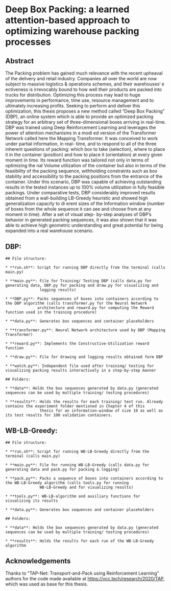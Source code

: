 
# Deep Box Packing: a learned attention-based approach to optimizing warehouse packing processes

## Abstract

The Packing problem has gained much relevance with the recent upheaval of the delivery and retail industry. Companies all over the world are now subject to massive logistics & operations schemes, and their warehouses‘ e ectiveness is irrevocably bound to how well their products are packed into trucks for distribution. Optimizing this process may lead to huge improvements in performance, time use, resource management and to ultimately increasing profits. Seeking to perform and deliver this optimization, this thesis proposes a new method called “Deep Box Packing” (DBP), an online system which is able to provide an optimized packing strategy for an arbitrary set of three-dimensional boxes arriving in real-time. DBP was trained using Deep Reinforcement Learning and leverages the power of attention mechanisms in a modi ed version of the Transformer Network called here the Mapping Transformer. It was conceived to work under partial information, in real- time, and to respond to all of the three inherent questions of packing: which box to take (selection), where to place it in the container (position) and how to place it (orientation) at every given moment in time. Its reward function was tailored not only in terms of optimizing the  nal Volume utilization of the container but also in terms of the feasibility of the packing sequence, withholding constraints such as box stability and accessibility to the packing positions from the entrance of the container. Under this scenario, DBP was capable of achieving outstanding results in the tested instances up to 100% volume utilization in fully feasible packings. Under comparative tests, DBP considerably improved results obtained from a wall-building LB-Greedy heuristic and showed high generalization capacity to di erent sizes of the Information window (number of boxes from the whole sequence it can see and choose from at any moment in time). After a set of visual step- by-step analyses of DBP’s behavior in generated packing sequences, it was also shown that it was able to achieve high geometric understanding and great potential for being expanded into a real warehouse scenario. 

## DBP:

    ## File structure:

    * **run.sh**: Script for running DBP directly from the terminal (calls main.py)

    * **main.py**: File for Training/ Testing DBP (calls data.py for generating data, DBP.py for packing and draw.py for visualizing and
                   logging results)

    * **DBP.py**: Packs sequences of boxes into containers according to the DBP algorithm (calls transformer.py for the Neural Network
                  architecture and reward.py for computing the Reward function used in the training procedure)

    * **data.py**: Generates box sequences and container placeholders

    * **transformer.py**: Neural Network architecture used by DBP (Mapping Transformer)

    * **reward.py**: Implements the Constructive-Utilization reward function

    * **draw.py**: File for drawing and logging results obtained form DBP

    * **watch.py**: Independent file used after training/ testing for visualizing packing results interactively in a step-by-step manner

    ## Folders:

    * **data**: Holds the box sequences generated by data.py (generated sequences can be used by multiple training/ testing procedures)
    
    * **results**: Holds the results for each training/ test run. Already contains the experiment folder mentioned in Chapter 4 of this 
                   thesis for an information-window of size 10 as well as its test results for 100 validation containers.

## WB-LB-Greedy:

    ## File structure:

    * **run.sh**: Script for running WB-LB-Greedy directly from the terminal (calls main.py)

    * **main.py**: File for running WB-LB-Greedy (calls data.py for generating data and pack.py for packing & logging)

    * **pack.py**: Packs a sequence of boxes into containers according to the WB-LB-Greedy algorithm (calls tools.py for running
                   WB-LB-Greedy and for visualizing results)

    * **tools.py**: WB-LB-algorithm and auxiliary functions for visualizing its results

    * **data.py**: Generates box sequences and container placeholders

    ## Folders:

    * **data**: Holds the box sequences generated by data.py (generated sequences can be used by multiple training/ testing procedures)

    * **results**: Holds the results for each run of the WB-LB-Greedy algorithm

## Acknowledgements

Thanks to "TAP-Net: Transport-and-Pack using Reinforcement Learning" authors for the code made available at 
https://vcc.tech/research/2020/TAP, which was used as base for this thesis.

